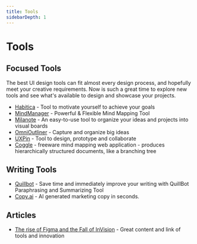 ```yaml
---
title: Tools
sidebarDepth: 1
---
```


# Tools

## Focused Tools

The best UI design tools can fit almost every design process, and hopefully meet your creative requirements. Now is such a great time to explore new tools and see what's available to design and showcase your projects.

* [Habitica](https://habitica.com/static/home) - Tool to motivate yourself to achieve your goals
* [MindManager](https://www.mindjet.com/mindmanager/) - Powerful & Flexible Mind Mapping Tool
* [Milanote](https://milanote.com/) - An easy-to-use tool to organize your ideas and projects into visual boards
* [OmniOutliner](https://www.omnigroup.com/omnioutliner) - Capture and organize big ideas
* [UXPin](https://www.uxpin.com/) - Tool to design, prototype and collaborate
* [Coggle](https://coggle.it/?lang=en-US) - freeware mind mapping web application - produces hierarchically structured documents, like a branching tree



## Writing Tools

* [Quillbot](https://quillbot.com) - Save time and immediately improve your writing with QuillBot Paraphrasing and Summarizing Tool
* [Copy.ai](https://www.copy.ai) - AI generated marketing copy in seconds.



## Articles

* [The rise of Figma and the Fall of InVision](https://uxdesign.cc/the-precipitous-rise-of-figma-and-fall-of-invision-435f07e8d1b6) - Great content and link of tools and innovation

